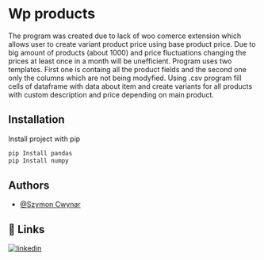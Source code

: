 
# Wp products

The program was created due to lack of woo comerce extension which allows user to create 
variant product price using base product price. Due to big amount of products (about 1000) and
price fluctuations changing the prices at least once in a month will be unefficient.
Program uses two templates. First one is containg all the product fields and the second one only the columns
which are not being modyfied. Using .csv program fill cells of dataframe with data about item
and create variants for all products with custom description and price depending on main 
product.




## Installation

Install project with pip

```bash
pip Install pandas
pip Install numpy
```
    
## Authors

- [@Szymon Cwynar](https://www.github.com/szymcwy)

## 🔗 Links
[![linkedin](https://img.shields.io/badge/linkedin-0A66C2?style=for-the-badge&logo=linkedin&logoColor=white)](https://www.linkedin.com/in/szymon-cwynar-b1b4b5232/)
